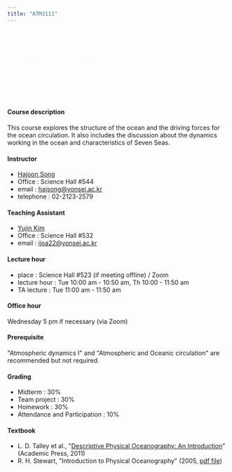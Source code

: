 ```yaml
---
title: "ATM3111"
---
```

<h1 style="background: url(images/bahamas_etm_lrg.jpg);
           color: white;
           padding: 50px; 0">
Physical Oceanography
</h1>

#### Course description

This course explores the structure of the ocean and the driving forces for the ocean circulation. It also includes the discussion about the dynamics working in the ocean and characteristics of Seven Seas.


#### Instructor

* [Hajoon Song](https://hajsong.github.io/)
* Office : Science Hall #544
* email : hajsong@yonsei.ac.kr
* telephone : 02-2123-2579

#### Teaching Assistant
+ [Yujin Kim](https://airsea.yonsei.ac.kr/group/yujinkim/#anchor)
+ Office : Science Hall #532
+ email : ijoa22@yonsei.ac.kr

#### Lecture hour
+ place : Science Hall #523 (if meeting offline) / Zoom
+ lecture hour : Tue 10:00 am - 10:50 am, Th 10:00 - 11:50 am
+ TA lecture : Tue 11:00 am - 11:50 am

#### Office hour
Wednesday 5 pm if necessary (via Zoom)

#### Prerequisite
"Atmospheric dynamics I" and "Atmospheric and Oceanic circulation" are recommended but not required.

#### Grading
+ Midterm : 30%
+ Team project : 30%
+ Homework : 30%
+ Attendance and Participation : 10%

#### Textbook
+ L. D. Talley et al., "[Descriptive Physical Oceanography: An Introduction](https://booksite.elsevier.com/DPO/)" (Academic Press, 2011)
+ R. H. Stewart, "Introduction to Physical Oceanography" (2005, <a href="https://www.colorado.edu/oclab/sites/default/files/attached-files/stewart_textbook.pdf">
pdf file</a>)
